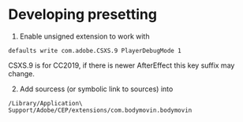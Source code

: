 # Developing presetting 

1. Enable unsigned extension to work with

`defaults write com.adobe.CSXS.9 PlayerDebugMode 1`

CSXS.9 is for CC2019, if there is newer AfterEffect this key suffix may change.

2. Add sourcess (or symbolic link to sources) into 

`/Library/Application\ Support/Adobe/CEP/extensions/com.bodymovin.bodymovin`